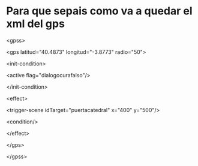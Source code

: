 # Para que sepais como va a quedar el xml del gps #




> 

&lt;gpss&gt;


> > 

&lt;gps latitud="40.4873" longitud="-3.8773" radio="50"&gt;


> > > 

&lt;init-condition&gt;


> > > > 

&lt;active flag="dialogocurafalso"/&gt;



> > > 

&lt;/init-condition&gt;


> > > 

&lt;effect&gt;


> > > > 

&lt;trigger-scene idTarget="puertacatedral" x="400" y="500"/&gt;


> > > > 

&lt;condition/&gt;



> > > 

&lt;/effect&gt;



> > 

&lt;/gps&gt;



> 

&lt;/gpss&gt;


